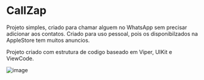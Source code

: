 # CallZap

Projeto simples, criado para chamar alguem no WhatsApp sem precisar adicionar aos contatos.
Criado para uso pessoal, pois os disponibilzados na AppleStore tem muitos anuncios.

Projeto criado com estrutura de codigo baseado em Viper, UIKit e ViewCode.

![image](https://github.com/burghausen8/CallZap/assets/96838388/6f592d8c-e9ff-47ba-bb78-9777d668a12e)

